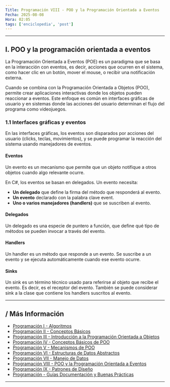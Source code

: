 ```yaml
---
Title: Programación VIII - POO y la Programación Orientada a Eventos
Fecha: 2025-08-08
Hora: 02:05
tags: ['enciclopedia', 'post']
---
```


---

## I. POO y la programación orientada a eventos

La Programación Orientada a Eventos (POE) es un paradigma que se basa en la interacción con eventos, es decir, acciones que ocurren en el sistema, como hacer clic en un botón, mover el mouse, o recibir una notificación externa.

Cuando se combina con la Programación Orientada a Objetos (POO), permite crear aplicaciones interactivas donde los objetos pueden reaccionar a eventos. Este enfoque es común en interfaces gráficas de usuario y en sistemas donde las acciones del usuario determinan el flujo del programa como videojuegos.

### 1.1 Interfaces gráficas y eventos

En las interfaces gráficas, los eventos son disparados por acciones del usuario (clicks, teclas, movimientos), y se puede programar la reacción del sistema usando manejadores de eventos.

#### Eventos

Un evento es un mecanismo que permite que un objeto notifique a otros objetos cuando algo relevante ocurre.

En C#, los eventos se basan en delegados. Un evento necesita:

- **Un delegado** que define la firma del método que responderá al evento.
- **Un evento** declarado con la palabra clave event.
- **Uno o varios manejadores (handlers)** que se suscriben al evento.

#### Delegados

Un delegado es una especie de puntero a función, que define qué tipo de métodos se pueden invocar a través del evento.

#### Handlers

Un handler es un método que responde a un evento. Se suscribe a un evento y se ejecuta automáticamente cuando ese evento ocurre.

#### Sinks

Un sink es un término técnico usado para referirse al objeto que recibe el evento. Es decir, es el receptor del evento. También se puede considerar sink a la clase que contiene los handlers suscritos al evento.

---

## / Más Información

- [Programación I - Algoritmos](/apuntes/programación-i---algoritmos/)
- [Programación II - Conceptos Básicos](/apuntes/programación-ii---conceptos-básicos/)
- [Programación III - Introducción a la Programación Orientada a Objetos](/apuntes/programación-iii---introducción-a-la-programación-orientada-a-objetos/)
- [Programación IV - Conceptos Básicos de POO](/apuntes/programación-iv---conceptos-básicos-de-poo/)
- [Programación V - Mecanismos de POO](/apuntes/programación-v---mecanismos-de-poo/)
- [Programación VI - Estructuras de Datos Abstractos](/apuntes/programación-vi---estructuras-de-datos-abstractos/)
- [Programación VII - Manejo de Datos](/apuntes/programación-vii---manejo-de-datos/)
- [Programación VIII - POO y la Programación Orientada a Eventos](/apuntes/programación-viii---poo-y-la-programación-orientada-a-eventos/)
- [Programación IX - Patrones de Diseño](/apuntes/programación-ix---patrones-de-diseño/)
- [Programación - Guías Documentación y Buenas Prácticas](/apuntes/programación---guías-documentación-y-buenas-prácticas/)

---